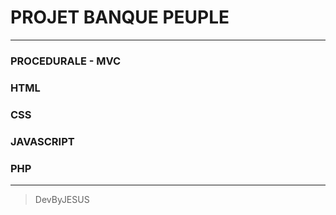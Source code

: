 # PROJET BANQUE PEUPLE 
___

### PROCEDURALE - MVC 
### HTML 
### CSS 
### JAVASCRIPT 
### PHP 
___

>DevByJESUS